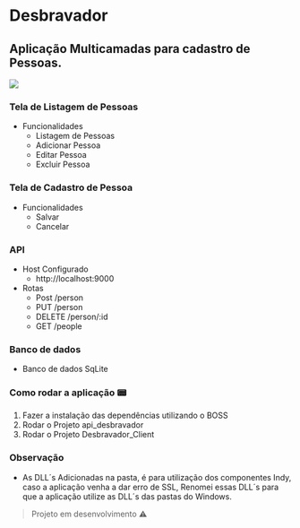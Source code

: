 # Desbravador
## Aplicação Multicamadas para cadastro de Pessoas.
<img src="https://img.shields.io/static/v1?label=DELPHI&message=Application&color=red&style=for-the-badge&logo=DELPHI"/>

### Tela de Listagem de Pessoas
- Funcionalidades
  - Listagem de Pessoas
  - Adicionar Pessoa
  - Editar Pessoa
  - Excluir Pessoa
### Tela de Cadastro de Pessoa
- Funcionalidades
  - Salvar
  - Cancelar
### API
- Host Configurado
  - http://localhost:9000 
- Rotas
  - Post /person
  - PUT /person
  - DELETE /person/:id
  - GET /people
### Banco de dados
  - Banco de dados SqLite
### Como rodar a aplicação :pager:
  1. Fazer a instalação das dependências utilizando o BOSS
  2. Rodar o Projeto api_desbravador 
  3. Rodar o Projeto Desbravador_Client
### Observação
  - As DLL´s Adicionadas na pasta, é para utilização dos componentes Indy, caso a aplicação venha a dar erro de SSL, Renomei essas DLL´s para que a aplicação utilize as DLL´s das pastas do Windows.
> Projeto em desenvolvimento :warning: 
 

